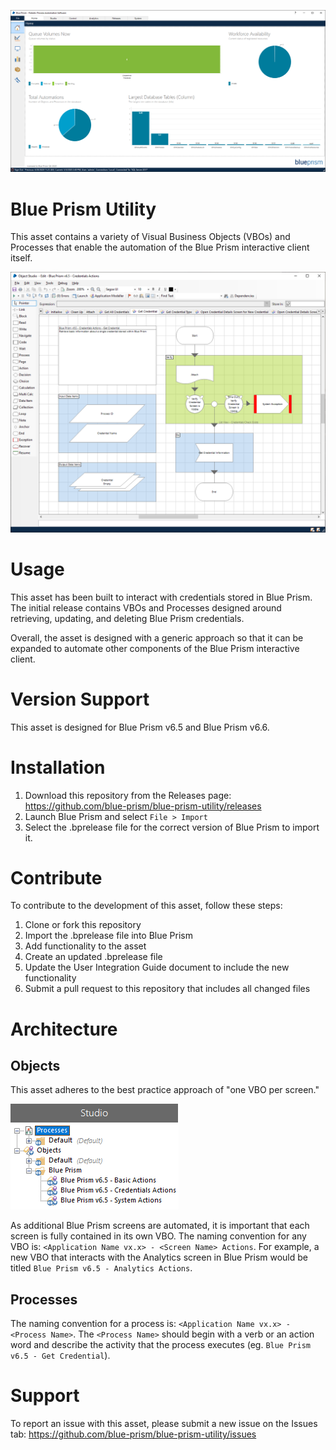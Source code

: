 ![Blue Prism Interactive Client](/img/blue-prism-ui.jpg)

# Blue Prism Utility

This asset contains a variety of Visual Business Objects (VBOs) and Processes that enable the automation of the Blue Prism interactive client itself.

![Blue Prism VBO](/img/blue-prism-vbo.jpg)

# Usage
This asset has been built to interact with credentials stored in Blue Prism. The initial release contains VBOs and Processes designed around retrieving, updating, and deleting Blue Prism credentials.

Overall, the asset is designed with a generic approach so that it can be expanded to automate other components of the Blue Prism interactive client.

# Version Support
This asset is designed for Blue Prism v6.5 and Blue Prism v6.6.

# Installation
1. Download this repository from the Releases page: https://github.com/blue-prism/blue-prism-utility/releases
2. Launch Blue Prism and select `File > Import`
3. Select the .bprelease file for the correct version of Blue Prism to import it.

# Contribute
To contribute to the development of this asset, follow these steps:
1. Clone or fork this repository
2. Import the .bprelease file into Blue Prism
3. Add functionality to the asset
4. Create an updated .bprelease file
5. Update the User Integration Guide document to include the new functionality
5. Submit a pull request to this repository that includes all changed files

# Architecture
## Objects
This asset adheres to the best practice approach of "one VBO per screen."

![Asset VBO List](/img/blue-prism-list.jpg)

As additional Blue Prism screens are automated, it is important that each screen is fully contained in its own VBO. The naming convention for any VBO is: `<Application Name vx.x> - <Screen Name> Actions`. For example, a new VBO that interacts with the Analytics screen in Blue Prism would be titled `Blue Prism v6.5 - Analytics Actions`.

## Processes
The naming convention for a process is: `<Application Name vx.x> - <Process Name>`. The `<Process Name>` should begin with a verb or an action word and describe the activity that the process executes (eg. `Blue Prism v6.5 - Get Credential`).

# Support
To report an issue with this asset, please submit a new issue on the Issues tab: https://github.com/blue-prism/blue-prism-utility/issues



